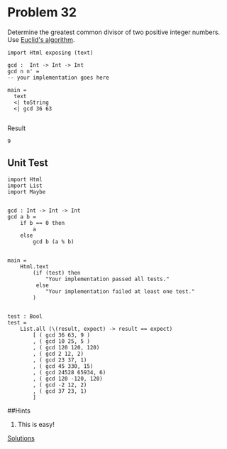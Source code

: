 # Problem 32

Determine the greatest common divisor of two positive integer numbers. Use [Euclid's algorithm](https://en.wikipedia.org/wiki/Euclidean_algorithm).

```
import Html exposing (text)

gcd :  Int -> Int -> Int
gcd n n' = 
-- your implementation goes here

main = 
  text 
  <| toString 
  <| gcd 36 63  
  
```

Result
```
9
```

## Unit Test
```
import Html 
import List
import Maybe


gcd : Int -> Int -> Int 
gcd a b =
    if b == 0 then  
        a
    else
        gcd b (a % b)
        

main =
    Html.text
        (if (test) then
            "Your implementation passed all tests."
         else
            "Your implementation failed at least one test."
        )


test : Bool
test =
    List.all (\(result, expect) -> result == expect)
        [ ( gcd 36 63, 9 )
        , ( gcd 10 25, 5 )
        , ( gcd 120 120, 120)
        , ( gcd 2 12, 2)
        , ( gcd 23 37, 1)
        , ( gcd 45 330, 15)
        , ( gcd 24528 65934, 6)
        , ( gcd 120 -120, 120)
        , ( gcd -2 12, 2)
        , ( gcd 37 23, 1)
        ]   
```
##Hints
1. This is easy!

[Solutions](../s/s32.md)